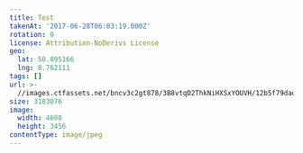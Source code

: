 ```yaml
---
title: Test
takenAt: '2017-06-28T06:03:19.000Z'
rotation: 0
license: Attribution-NoDerivs License
geo:
  lat: 50.095166
  lng: 8.762111
tags: []
url: >-
  //images.ctfassets.net/bncv3c2gt878/3B8vtqD2ThkNiHXSxYOUVH/12b5f79dad1c2acac574ee57403a2220/test_35414977442_o
size: 3183076
image:
  width: 4608
  height: 3456
contentType: image/jpeg
---
```


